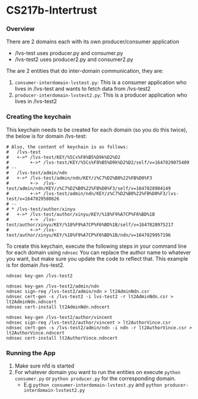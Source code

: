# CS217b-Intertrust

### Overview

There are 2 domains each with its own producer/consumer application
- /lvs-test uses producer.py and consumer.py
- /lvs-test2 uses producer2.py and consumer2.py

The are 2 entities that do inter-domain communication, they are:
1. ```consumer-interdomain-lvstest.py```: This is a consumer application who lives in /lvs-test and wants to fetch data from /lvs-test2
2. ```producer-interdomain-lvstest2.py```:  This is a producer application who lives in /lvs-test2

### Creating the keychain
This keychain needs to be created for each domain (so you do this twice), the below is for domain /lvs-test:

    # Also, the content of keychain is as follows:
    #   /lvs-test
    #   +->* /lvs-test/KEY/%5Cs%F8%B5%D9k%D2%D2
    #        +->* /lvs-test/KEY/%5Cs%F8%B5%D9k%D2%D2/self/v=1647829075409
    # --
    #   /lvs-test/admin/ndn
    #   +->* /lvs-test/admin/ndn/KEY/z%C7%D2%B0%22%FB%D0%F3
    #        +->  /lvs-test/admin/ndn/KEY/z%C7%D2%B0%22%FB%D0%F3/self/v=1647828984149
    #        +->* /lvs-test/admin/ndn/KEY/z%C7%D2%B0%22%FB%D0%F3/lvs-test/v=1647829580626
    # --
    # * /lvs-test/author/xinyu
    #   +->* /lvs-test/author/xinyu/KEY/%18%F9%A7CP%F6%BD%1B
    #        +->  /lvs-test/author/xinyu/KEY/%18%F9%A7CP%F6%BD%1B/self/v=1647828975217
    #        +->* /lvs-test/author/xinyu/KEY/%18%F9%A7CP%F6%BD%1B/ndn/v=1647829957196
 
To create this keychain, execute the following steps in your command line for each domain using ```ndnsec```
You can replace the author name to whatever you want, but make sure you update the code to reflect that. 
This example is for domain /lvs-test2.
```
ndnsec key-gen /lvs-test2

ndnsec key-gen /lvs-test2/admin/ndn
ndnsec sign-req /lvs-test2/admin/ndn > lt2AdminNdn.csr
ndnsec cert-gen -s /lvs-test2 -i lvs-test2 -r lt2AdminNdn.csr > lt2AdminNdn.ndncert
ndnsec cert-install lt2AdminNdn.ndncert

ndnsec key-gen /lvs-test2/author/vincent
ndnsec sign-req /lvs-test2/author/vincent > lt2AuthorVince.csr
ndnsec cert-gen -s /lvs-test2/admin/ndn -i ndn -r lt2AuthorVince.csr > lt2AuthorVince.ndncert
ndnsec cert-install lt2AuthorVince.ndncert
```

### Running the App
1. Make sure nfd is started
2. For whatever domain you want to run the entities on execute ```python consumer.py``` or ```python producer.py``` for the corresponding domain.
    * E.g ```python consumer-interdomain-lvstest.py``` and ```python producer-interdomain-lvstest2.py```